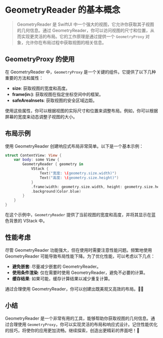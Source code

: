﻿# GeometryReader 的基本概念

> GeometryReader 是 SwiftUI 中一个强大的视图，它允许你获取其子视图的几何信息。通过 GeometryReader，你可以访问视图的尺寸和位置，从而实现更灵活的布局。它的工作原理是通过提供一个 `GeometryProxy` 对象，允许你在布局过程中获取视图的相关信息。

## GeometryProxy 的使用

在 GeometryReader 中，`GeometryProxy` 是一个关键的组件。它提供了以下几种重要的方法和属性：

- **size**: 获取视图的宽度和高度。
- **frame(in:)**: 获取视图在指定坐标空间中的框架。
- **safeAreaInsets**: 获取视图的安全区域边距。

使用这些属性，你可以根据视图的实际尺寸和位置来调整布局。例如，你可以根据屏幕的宽度来动态调整子视图的大小。

## 布局示例

使用 GeometryReader 创建响应式布局非常简单。以下是一个基本示例：

```swift
struct ContentView: View {
    var body: some View {
        GeometryReader { geometry in
            VStack {
                Text("宽度: \(geometry.size.width)")
                Text("高度: \(geometry.size.height)")
            }
            .frame(width: geometry.size.width, height: geometry.size.height)
            .background(Color.blue)
        }
    }
}
```

在这个示例中，`GeometryReader` 提供了当前视图的宽度和高度，并将其显示在蓝色背景的 VStack 中。

## 性能考虑

尽管 GeometryReader 功能强大，但在使用时需要注意性能问题。频繁地使用 GeometryReader 可能导致布局性能下降。为了优化性能，可以考虑以下几点：

- **避免嵌套**: 尽量减少嵌套的 GeometryReader。
- **使用条件渲染**: 仅在需要时使用 GeometryReader，避免不必要的计算。
- **缓存结果**: 如果可能，缓存计算结果以减少重复计算。

通过合理使用 GeometryReader，你可以创建出既美观又高效的布局。💪✨

## 小结

GeometryReader 是一个非常有用的工具，能够帮助你获取视图的几何信息。通过合理使用 `GeometryProxy`，你可以实现灵活的布局和响应式设计。记住性能优化的技巧，将使你的应用更加流畅。继续探索，创造出更精彩的界面吧！🚀


